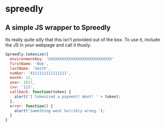 spreedly
========

A simple JS wrapper to Spreedly
-------------------------------

Its really quite silly that this isn't provided out of the box.  To use it, include the JS in your webpage
and call it thusly:

```javascript
Spreedly.tokenize({
  environmentKey: 'XXXXXXXXXXXXXXXXXXXXXXXXXXXX'
  firstName: 'Bob',
  lastName: 'Smith',
  number: '4111111111111111',
  month: 12,
  year: 2017,
  cvv: '123',
  callback: function(token) {
    alert('I tokenized a payment! Woot! ' + token);
  },
  error: function() {
    alert('Something went horribly wrong.');
  }
}
```
